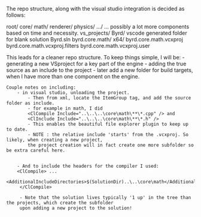The repo structure, along with the visual studio integration is decided as follows:

root/
    core/
        math/
        renderer/
        physics/
        .../
        ... possibly a lot more components based on time and necessity.
    vs_projects/
        Byrd/ vscode generated folder for blank solution
            Byrd.sln
            byrd.core.math/
                x64/
                byrd.core.math.vcxproj
                byrd.core.math.vcxproj.filters
                byrd.core.math.vcxproj.user


This leads for a cleaner repo structure. To keep things simple,
I will be:
    - generating a new VSproject for a key part of the engine
    - adding the true source as an include to the project
    - later add a new folder for build targets, when I have more than one component on the engine.

    Couple notes on including:
        - in visual studio, unloading the project.
            - Then from xml, locate the ItemGroup tag, and add the source folder as include.
            - for example in math, I did
            <ClCompile Include="..\..\..\core\math\**\*.cpp" /> and
            <ClInclude Include="..\..\..\core\math\**\*.h" />
            - This enables the beautiful file explorer plugin to keep up to date.
            - NOTE : the relative include 'starts' from the .vcxproj. So likely, when creating a new project,
            the project creation will in fact create one more subfolder so be extra careful here.


        - And to include the headers for the compiler I used:
        <ClCompile> ...
        <AdditionalIncludeDirectories>$(SolutionDir)..\..\core\math</AdditionalIncludeDirectories>
         </ClCompile>

         - Note that the solution lives typically '1 up' in the tree than the projects, which create the subfolder
         upon adding a new project to the solution!